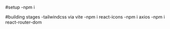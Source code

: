 #setup
-npm i

#building stages
-tailwindcss via vite
-npm i react-icons
-npm i axios
-npm i react-router-dom
